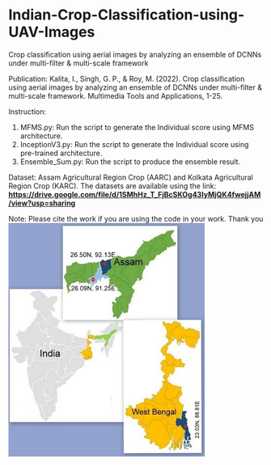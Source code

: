 # Indian-Crop-Classification-using-UAV-Images
Crop classification using aerial images by analyzing an ensemble of DCNNs under multi-filter &amp; multi-scale framework

Publication:
Kalita, I., Singh, G. P., & Roy, M. (2022). Crop classification using aerial images by analyzing an ensemble of DCNNs under multi-filter & multi-scale framework. Multimedia Tools and Applications, 1-25.


Instruction:
1. MFMS.py: Run the script to generate the Individual score using MFMS architecture.
2. InceptionV3.py: Run the script to generate the Individual score using pre-trained architecture.
3. Ensemble_Sum.py: Run the script to produce the ensemble result.


Dataset:
Assam Agricultural Region Crop (AARC) and Kolkata Agricultural Region Crop (KARC).
The datasets are available using the link: **https://drive.google.com/file/d/1SMhHz_T_FjBcSKOg43IyMjQK4fwejjAM/view?usp=sharing**

Note: Please cite the work if you are using the code in your work.
Thank you
![alt text](https://github.com/indrakalita/Indian-Crop-Classification-using-UAV-Images/blob/main/Dataset/1.jpg)
